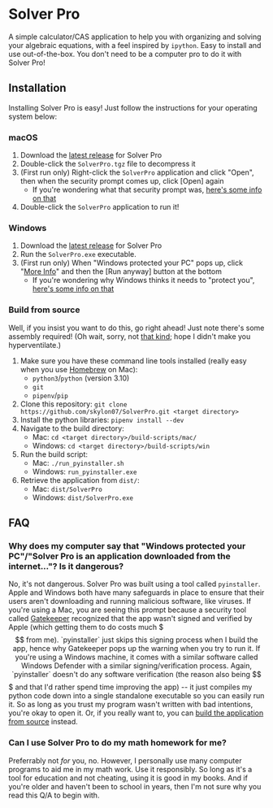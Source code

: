 # Solver Pro

A simple calculator/CAS application to help you with organizing and solving your algebraic equations, with a feel inspired by `ipython`. Easy to install and use out-of-the-box. You don't need to be a computer pro to do it with Solver Pro!


## Installation
Installing Solver Pro is easy! Just follow the instructions for your operating system below:

### macOS
1. Download the [latest release](https://github.com/skylon07/SolverPro/releases/latest/download/SolverPro.tgz) for Solver Pro
2. Double-click the `SolverPro.tgz` file to decompress it
3. (First run only) Right-click the `SolverPro` application and click "Open", then when the security prompt comes up, click [Open] again
   - If you're wondering what that security prompt was, [here's some info on that](#why-does-my-computer-say-that-windows-protected-your-pcsolver-pro-is-an-application-downloaded-from-the-internet-is-it-dangerous)
4. Double-click the `SolverPro` application to run it!

### Windows
1. Download the [latest release](https://github.com/skylon07/SolverPro/releases/latest/download/SolverPro.exe) for Solver Pro
2. Run the `SolverPro.exe` executable.
3. (First run only) When "Windows protected your PC" pops up, click "<u>More Info</u>" and then the [Run anyway] button at the bottom
   - If you're wondering why Windows thinks it needs to "protect you", [here's some info on that](#why-does-my-computer-say-that-windows-protected-your-pcsolver-pro-is-an-application-downloaded-from-the-internet-is-it-dangerous)

### Build from source
Well, if you insist you want to do this, go right ahead! Just note there's some assembly required! (Oh wait, sorry, not [that kind](https://en.wikipedia.org/wiki/Assembly_language); hope I didn't make you hyperventilate.)

1. Make sure you have these command line tools installed (really easy when you use [Homebrew](https://brew.sh/) on Mac):
    - `python3`/`python` (version 3.10)
    - `git`
    - `pipenv`/`pip`
2. Clone this repository: `git clone https://github.com/skylon07/SolverPro.git <target directory>`
3. Install the python libraries: `pipenv install --dev`
4. Navigate to the build directory:
    - Mac: `cd <target directory>/build-scripts/mac/`
    - Windows: `cd <target directory>/build-scripts/win`
5. Run the build script:
    - Mac: `./run_pyinstaller.sh`
    - Windows: `run_pyinstaller.exe`
6. Retrieve the application from `dist/`:
    - Mac: `dist/SolverPro`
    - Windows: `dist/SolverPro.exe`


## FAQ

### Why does my computer say that "Windows protected your PC"/"Solver Pro is an application downloaded from the internet..."? Is it dangerous?
No, it's not dangerous. Solver Pro was built using a tool called `pyinstaller`. Apple and Windows both have many safeguards in place to ensure that their users aren't downloading and running malicious software, like viruses. If you're using a Mac, you are seeing this prompt because a security tool called [Gatekeeper](https://support.apple.com/en-us/HT202491) recognized that the app wasn't signed and verified by Apple (which getting them to do costs much $$$ from me). `pyinstaller` just skips this signing process when I build the app, hence why Gatekeeper pops up the warning when you try to run it. If you're using a Windows machine, it comes with a similar software called Windows Defender with a similar signing/verification process. Again, `pyinstaller` doesn't do any software verification (the reason also being $$$ and that I'd rather spend time improving the app) -- it just compiles my python code down into a single standalone executable so you can easily run it. So as long as you trust my program wasn't written with bad intentions, you're okay to open it. Or, if you really want to, you can [build the application from source](#build-from-source) instead.

### Can I use Solver Pro to do my math homework for me?
Preferrably not *for* you, no. However, I personally use many computer programs to aid me in my math work. Use it responsibly. So long as it's a tool for education and not cheating, using it is good in my books. And if you're older and haven't been to school in years, then I'm not sure why you read this Q/A to begin with.
